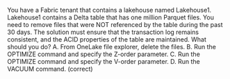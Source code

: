 You have a Fabric tenant that contains a lakehouse named Lakehouse1. Lakehouse1 contains a Delta table that has one million Parquet files.
You need to remove files that were NOT referenced by the table during the past 30 days. The solution must ensure that the transaction log remains consistent, and the ACID properties of the table are maintained.
What should you do?
A. From OneLake file explorer, delete the files.
B. Run the OPTIMIZE command and specify the Z-order parameter.
C. Run the OPTIMIZE command and specify the V-order parameter.
D. Run the VACUUM command. (correct)
